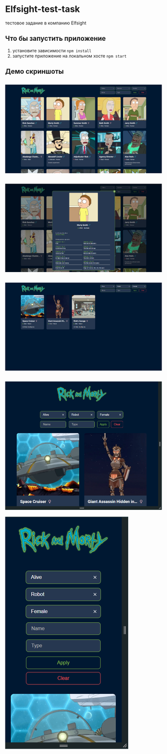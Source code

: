 # Elfsight-test-task
тестовое задание в компанию Elfsight
## Что бы запустить приложение
1. установите зависимости <code>npm install</code>
2. запустите приложение на локальном хосте <code>npm start</code>
## Демо скриншоты 
![DEMO](public/screenshots/Screenshot_11.png)
----
![DEMO](public/screenshots/Screenshot_12.png)
----
![DEMO](public/screenshots/Screenshot_13.png)
----
![DEMO](public/screenshots/Screenshot_14.png)
----
![DEMO](public/screenshots/Screenshot_15.png)

